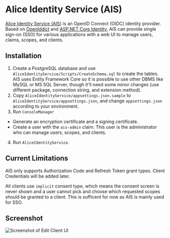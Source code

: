 # Alice Identity Service (AIS)

[Alice Identity Service (AIS)](https://identity.cysun.org/) is an OpenID Connect (OIDC) identity provider.
Based on [OpenIddict](https://documentation.openiddict.com/) and
[ASP.NET Core Identity](https://docs.microsoft.com/en-us/aspnet/core/security/authentication/identity),
AIS can provide single sign-on (SSO) for various applications with a web UI to manage users, claims, scopes,
and clients.

## Installation

1. Create a PostgreSQL database and use `AliceIdentityService/Scripts/CreateSchema.sql` to create the tables.
  AIS uses Entity Framework Core so it is possible to use other DBMS like MySQL or MS SQL Server, though it'll
  need some minor changes (use different package, connection string, and extension method).
2. Copy `AliceIdentityService/appsettings.json.sample` to `AliceIdentityService/appsettings.json`, and change
  `appsettings.json` according to your environment.
3. Run `ConsoleManager`
  * Generate an encryption certificate and a signing certificate.
  * Create a user with the `ais-admin` claim. This user is the administrator who can manage users, scopes, and clients.
4. Run `AliceIdentityService`.

## Current Limitations

AIS only supports Authorization Code and Refresh Token grant types. Client Credentials will be added later.

All clients use `implicit` consent type, which means the consent screen is never shown and a user cannot pick and choose
which requested scopes should be granted to a client. This is sufficent for now as AIS is mainly used for SSO.

## Screenshot

![Screenshot of Edit Client UI](https://mynotes.cysun.org/files/view/1001488)